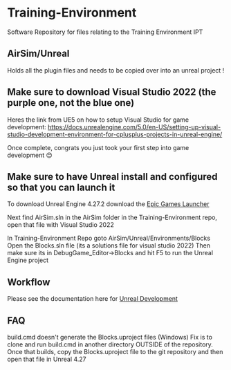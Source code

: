 # Training-Environment

Software Repository for files relating to the Training Environment IPT

## AirSim/Unreal

Holds all the plugin files and needs to be copied over into an unreal project !

## Make sure to download Visual Studio 2022 (the purple one, not the blue one)

Heres the link from UE5 on how to setup Visual Studio for game development:
<https://docs.unrealengine.com/5.0/en-US/setting-up-visual-studio-development-environment-for-cplusplus-projects-in-unreal-engine/>

Once complete, congrats you just took your first step into game development 😊

## Make sure to have Unreal install and configured so that you can launch it

To download Unreal Engine 4.27.2 download the [Epic Games Launcher](https://www.unrealengine.com/en-US/download>)

Next find AirSim.sln in the AirSim folder in the Training-Environment repo,
open that file with Visual Studio 2022

In Training-Environment Repo goto AirSim/Unreal/Environments/Blocks
Open the Blocks.sln file (its a solutions file for visual studio 2022)
Then make sure its in DebugGame_Editor->Blocks and hit F5 to run the
Unreal Engine project

## Workflow

Please see the documentation here for [Unreal Development](Unreal_Development.md)

## FAQ

build.cmd doesn't generate the Blocks.uproject files
    (Windows) Fix is to clone and run build.cmd in another directory OUTSIDE
    of the repository. Once that builds, copy the Blocks.uproject file to the
    git repository and then open that file in Unreal 4.27
